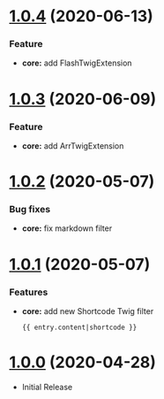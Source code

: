 <a name="1.0.4"></a>
# [1.0.4](https://github.com/flextype-plugins/twig/compare/v1.0.3...v1.0.4) (2020-06-13)

### Feature
* **core:** add FlashTwigExtension

<a name="1.0.3"></a>
# [1.0.3](https://github.com/flextype-plugins/twig/compare/v1.0.2...v1.0.3) (2020-06-09)

### Feature
* **core:** add ArrTwigExtension

<a name="1.0.2"></a>
# [1.0.2](https://github.com/flextype-plugins/twig/compare/v1.0.1...v1.0.2) (2020-05-07)

### Bug fixes
* **core:** fix markdown filter

<a name="1.0.1"></a>
# [1.0.1](https://github.com/flextype-plugins/twig/compare/v1.0.0...v1.0.1) (2020-05-07)

### Features
* **core:** add new Shortcode Twig filter

    ```
    {{ entry.content|shortcode }}
    ```

<a name="1.0.0"></a>
# [1.0.0](https://github.com/flextype-plugins/twig) (2020-04-28)
* Initial Release
